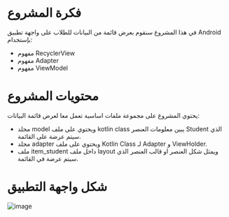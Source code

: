 # فكرة المشروع
في هذا المشروع سنقوم بعرض قائمة من البيانات للطلاب على واجهة تطبيق Android بإستخدام:
- مفهوم RecyclerView 
- مفهوم Adapter 
- مفهوم ViewModel

# محتويات المشروع 
يحتوي المشروع على مجموعة ملفات اساسية تعمل معا لعرض قائمة البياتات:
- مجلد model ويحتوي على ملف kotlin class يبين معلومات العنصر Student الذي سيتم عرضة على القائمة.
- مجلد adapter ويحتوي على ملف Kotlin Class لـ Adapter و ViewHolder.
- ملف item_student داخل ملف layout ويمثل شكل العنصر او قالب العنصر الذي سيتم عرضة في القائمة.

# شكل واجهة التطبيق
![image](https://github.com/sh-alghamdi/RecyclerView-Adapter-Example/blob/9b6b9c110bc2f300852dd2e419b2c9b5bf3c85db/recyclerview.png)


